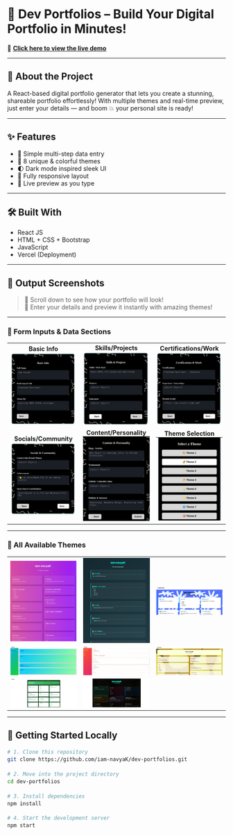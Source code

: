 # 🚀 Dev Portfolios – Build Your Digital Portfolio in Minutes!

🔗 **[Click here to view the live demo](https://dev-portfolios-one.vercel.app)**

---

## 🧠 About the Project

A React-based digital portfolio generator that lets you create a stunning, shareable portfolio effortlessly! With multiple themes and real-time preview, just enter your details — and boom 💥 your personal site is ready!

---

## ✨ Features

- 🎯 Simple multi-step data entry  
- 🎨 8 unique & colorful themes  
- 🌓 Dark mode inspired sleek UI  
- 📱 Fully responsive layout  
- 🔄 Live preview as you type  

---

## 🛠️ Built With

- React JS  
- HTML + CSS + Bootstrap  
- JavaScript  
- Vercel (Deployment)  

---

## 📸 Output Screenshots

> 🔽 Scroll down to see how your portfolio will look!  
> 🎉 Enter your details and preview it instantly with amazing themes!

---

### 🧾 Form Inputs & Data Sections

<table>
  <tr>
    <td align="center"><b>Basic Info</b><br><img src="./output-dev-portfolios/basic-info.png" width="250"/></td>
    <td align="center"><b>Skills/Projects</b><br><img src="./output-dev-portfolios/skills-projects.png" width="250"/></td>
    <td align="center"><b>Certifications/Work</b><br><img src="./output-dev-portfolios/certifications-work.png" width="250"/></td>
  </tr>
  <tr>
    <td align="center"><b>Socials/Community</b><br><img src="./output-dev-portfolios/socials-community.png" width="250"/></td>
    <td align="center"><b>Content/Personality</b><br><img src="./output-dev-portfolios/content-personality.png" width="250"/></td>
    <td align="center"><b>Theme Selection</b><br><img src="./output-dev-portfolios/select%20a%20theme.png" width="250"/></td>
  </tr>
</table>

---

### 🎨 All Available Themes

<table>
  <tr>
    <td><img src="./output-dev-portfolios/theme1.png" width="250"/></td>
    <td><img src="./output-dev-portfolios/theme2.png" width="250"/></td>
    <td><img src="./output-dev-portfolios/theme3.png" width="250"/></td>
  </tr>
  <tr>
    <td><img src="./output-dev-portfolios/theme4.png" width="250"/></td>
    <td><img src="./output-dev-portfolios/theme5.png" width="250"/></td>
    <td><img src="./output-dev-portfolios/theme6.png" width="250"/></td>
  </tr>
  <tr>
    <td><img src="./output-dev-portfolios/theme7.png" width="250"/></td>
    <td><img src="./output-dev-portfolios/theme8.png" width="250"/></td>
  </tr>
</table>

---

## 🧪 Getting Started Locally

```bash
# 1. Clone this repository
git clone https://github.com/iam-navyaK/dev-portfolios.git

# 2. Move into the project directory
cd dev-portfolios

# 3. Install dependencies
npm install

# 4. Start the development server
npm start
